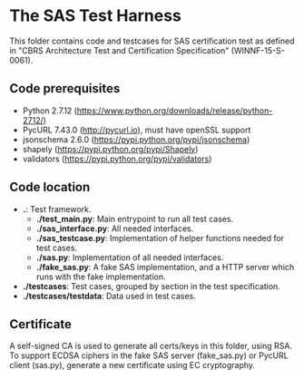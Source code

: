 # The SAS Test Harness

This folder contains code and testcases for SAS certification test as defined in
"CBRS Architecture Test and Certification Specification" (WINNF-15-S-0061).

## Code prerequisites

*   Python 2.7.12 (https://www.python.org/downloads/release/python-2712/)
*   PycURL 7.43.0 (http://pycurl.io), must have openSSL support
*   jsonschema 2.6.0 (https://pypi.python.org/pypi/jsonschema)
*   shapely (https://pypi.python.org/pypi/Shapely)
*	validators (https://pypi.python.org/pypi/validators)

## Code location

*   **.**: Test framework.
    *   **./test_main.py**: Main entrypoint to run all test cases.
    *   **./sas_interface.py**: All needed interfaces.
    *   **./sas_testcase.py**: Implementation of helper functions needed for test cases.
    *   **./sas.py**: Implementation of all needed interfaces.
    *   **./fake_sas.py**: A fake SAS implementation, and a HTTP server which
        runs with the fake implementation.
*   **./testcases**: Test cases, grouped by section in the test specification.
*   **./testcases/testdata**: Data used in test cases.

## Certificate

A self-signed CA is used to generate all certs/keys in this folder, using RSA.
To support ECDSA ciphers in the fake SAS server (fake_sas.py) or PycURL client
(sas.py), generate a new certificate using EC cryptography.
